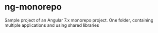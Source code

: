 # ng-monorepo
Sample project of an Angular 7.x monorepo project. One folder, containing multiple applications and using shared libraries
